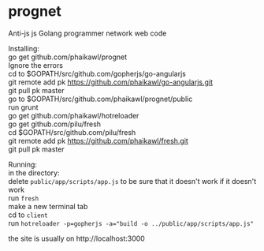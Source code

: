 prognet
=======

Anti-js js Golang programmer network web code

Installing:  
go get github.com/phaikawl/prognet  
Ignore the errors  
cd to $GOPATH/src/github.com/gopherjs/go-angularjs  
git remote add pk https://github.com/phaikawl/go-angularjs.git  
git pull pk master  
go to $GOPATH/src/github.com/phaikawl/prognet/public  
run grunt   
go get github.com/phaikawl/hotreloader  
go get github.com/pilu/fresh  
cd $GOPATH/src/github.com/pilu/fresh  
git remote add pk https://github.com/phaikawl/fresh.git  
git pull pk master  

Running:  
in the directory:  
delete `public/app/scripts/app.js` to be sure that it doesn't work if it doesn't work  
run `fresh`  
make a new terminal tab  
cd to `client`  
run `hotreloader -p=gopherjs -a="build -o ../public/app/scripts/app.js"`  

the site is usually on http://localhost:3000
